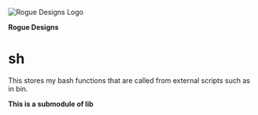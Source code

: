 ![Rogue Designs Logo](https://storage.googleapis.com/stiles-images/RogueLogo-256x158.png)

**Rogue Designs**

# sh

This stores my bash functions that are called from external scripts such as in bin.

**This is a submodule of lib**
